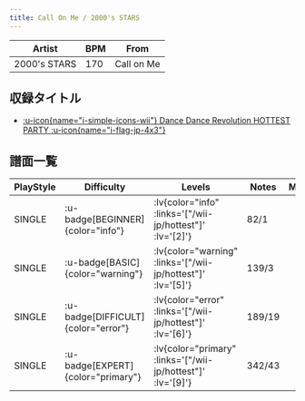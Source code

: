 ```yaml
---
title: Call On Me / 2000's STARS
---
```


|Artist|BPM|From|
|------|---|----|
|2000's STARS|170|Call on Me|

## 収録タイトル

- [ :u-icon{name="i-simple-icons-wii"} Dance Dance Revolution HOTTEST PARTY :u-icon{name="i-flag-jp-4x3"} ](/wii-jp/hottest)

## 譜面一覧

|PlayStyle|Difficulty|Levels|Notes|Movie|
|---------|----------|------|-----|-----|
|SINGLE| :u-badge[BEGINNER]{color="info"} | :lv{color="info" :links='["/wii-jp/hottest"]' :lv='[2]'} |82/1||
|SINGLE| :u-badge[BASIC]{color="warning"} | :lv{color="warning" :links='["/wii-jp/hottest"]' :lv='[5]'} |139/3||
|SINGLE| :u-badge[DIFFICULT]{color="error"} | :lv{color="error" :links='["/wii-jp/hottest"]' :lv='[6]'} |189/19||
|SINGLE| :u-badge[EXPERT]{color="primary"} | :lv{color="primary" :links='["/wii-jp/hottest"]' :lv='[9]'} |342/43||
